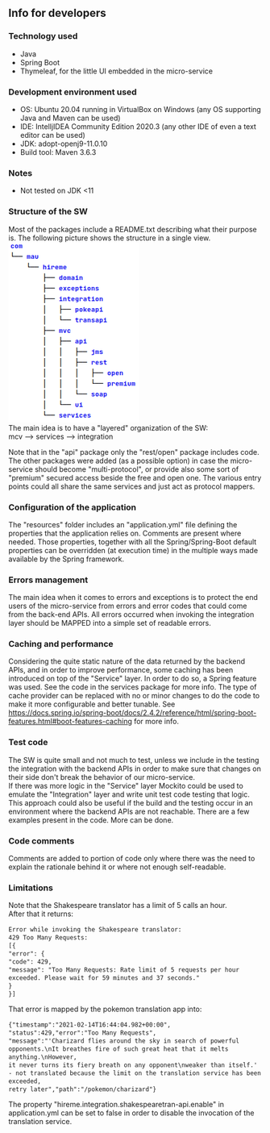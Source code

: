 ## Info for developers
### Technology used
* Java
* Spring Boot
* Thymeleaf, for the little UI embedded in the micro-service
### Development environment used
* OS: Ubuntu 20.04 running in VirtualBox on Windows (any OS supporting Java and Maven can be used)
* IDE: IntelljIDEA Community Edition 2020.3 (any other IDE of even a text editor can be used)
* JDK: adopt-openj9-11.0.10
* Build tool: Maven 3.6.3
### Notes
* Not tested on JDK <11
### Structure of the SW
Most of the packages include a README.txt describing what their purpose is.
The following picture shows the structure in a single view.  
![Packages structure](img/PackagesTree.png)  
The main idea is to have a "layered" organization of the SW:  
mcv --> services --> integration  

Note that in the "api" package only the "rest/open" package includes code. The other packages were added (as a possible option) in case the
micro-service should become "multi-protocol", or provide also some sort of "premium" secured access beside the free and open one.
The various entry points could all share the same services and just act as protocol mappers.
### Configuration of the application
The "resources" folder includes an "application.yml" file defining the properties that the application relies on.
Comments are present where needed.
Those properties, together with all the Spring/Spring-Boot default properties can be overridden (at execution time) in
the multiple ways made available by the Spring framework.
### Errors management
The main idea when it comes to errors and exceptions is to protect the end users of
the micro-service from errors and error codes that could come from the back-end APIs.
All errors occurred when invoking the integration layer should be MAPPED into a simple set of readable errors.
### Caching and performance
Considering the quite static nature of the data returned by the backend APIs, and in order to improve performance, some 
caching has been introduced on top of the "Service" layer.
In order to do so, a Spring feature was used. See the code in the services package for more info.
The type of cache provider can be replaced with no or minor changes to do the code to make it more configurable and
better tunable. See https://docs.spring.io/spring-boot/docs/2.4.2/reference/html/spring-boot-features.html#boot-features-caching for more info.
### Test code
The SW is quite small and not much to test, unless we include in the testing the integration with the backend APIs in order to make sure that changes on their side don't break the behavior of our micro-service.  
If there was more logic in the "Service" layer Mockito could be used to emulate the "Integration" layer and write unit test code testing that logic.
This approach could also be useful if the build and the testing occur in an environment where the backend APIs are not reachable.
There are a few examples present in the code.
More can be done.
### Code comments
Comments are added to portion of code only where there was the need to explain the rationale behind it or where not enough self-readable.
### Limitations
Note that the Shakespeare translator has a limit of 5 calls an hour.  
After that it returns:
```
Error while invoking the Shakespeare translator:  
429 Too Many Requests:  
[{
"error": {
"code": 429,
"message": "Too Many Requests: Rate limit of 5 requests per hour exceeded. Please wait for 59 minutes and 37 seconds."
}
}]
```
That error is mapped by the pokemon translation app into:
```
{"timestamp":"2021-02-14T16:44:04.982+00:00",
"status":429,"error":"Too Many Requests",
"message":"'Charizard flies around the sky in search of powerful opponents.\nIt breathes fire of such great heat that it melts anything.\nHowever,
it never turns its fiery breath on any opponent\nweaker than itself.' - not translated because the limit on the translation service has been exceeded,
retry later","path":"/pokemon/charizard"}
```
The property "hireme.integration.shakespearetran-api.enable" in application.yml can be set to false in order to disable the invocation of the translation service.


